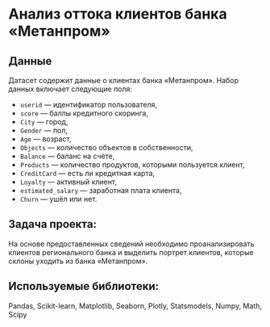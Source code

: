 # Анализ оттока клиентов банка «Метанпром»

## Данные 
Датасет содержит данные о клиентах банка «Метанпром».
Набор данных включает следующие поля:
      
- `userid` — идентификатор пользователя,
- `score` — баллы кредитного скоринга,
- `City` — город,
- `Gender` — пол,
- `Age` — возраст,
- `Objects` — количество объектов в собственности,
- `Balance` — баланс на счёте,
- `Products` — количество продуктов, которыми пользуется клиент,
- `CreditCard` — есть ли кредитная карта,
- `Loyalty` — активный клиент,
- `estimated_salary` — заработная плата клиента,
- `Churn` — ушёл или нет.

## Задача проекта:
На основе предоставленных сведений необходимо проанализировать клиентов регионального банка и выделить портрет клиентов, которые склоны уходить из банка «Метанпром».

## Используемые библиотеки:
Pandas,  Scikit-learn, Matplotlib, Seaborn, Plotly, Statsmodels, Numpy, Math, Scipy
